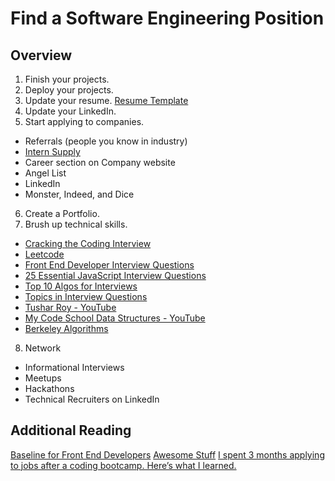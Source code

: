 # Find a Software Engineering Position

## Overview
1. Finish your projects.
2. Deploy your projects.
3. Update your resume. [Resume Template](https://docs.google.com/document/d/1_uPwqFk3YQqTd_JR-cYLRHH3gu2_Hdk4Zs4pfKg8jEc/edit#)
4. Update your LinkedIn.
5. Start applying to companies.
  * Referrals (people you know in industry)
  * [Intern Supply](http://www.intern.supply/)
  * Career section on Company website
  * Angel List
  * LinkedIn
  * Monster, Indeed, and Dice
6. Create a Portfolio.
7. Brush up technical skills.
  * [Cracking the Coding Interview](https://www.amazon.com/Cracking-Coding-Interview-Programming-Questions/dp/0984782850)
  * [Leetcode](https://leetcode.com/)
  * [Front End Developer Interview Questions](https://github.com/h5bp/Front-end-Developer-Interview-Questions)
  * [25 Essential JavaScript Interview Questions](https://www.toptal.com/javascript/interview-questions)
  * [Top 10 Algos for Interviews](http://www.programcreek.com/2012/11/top-10-algorithms-for-coding-interview/)
  * [Topics in Interview Questions](http://www.geeksforgeeks.org/top-10-algorithms-in-interview-questions/)
  * [Tushar Roy - YouTube](https://www.youtube.com/channel/UCZLJf_R2sWyUtXSKiKlyvAw)
  * [My Code School Data Structures - YouTube](https://www.youtube.com/watch?v=92S4zgXN17o)
  * [Berkeley Algorithms](https://people.eecs.berkeley.edu/~jrs/170/)
8. Network
  * Informational Interviews
  * Meetups
  * Hackathons
  * Technical Recruiters on LinkedIn

## Additional Reading
[Baseline for Front End Developers](http://rmurphey.com/blog/2012/04/12/a-baseline-for-front-end-developers)
[Awesome Stuff](https://github.com/sindresorhus/awesome)
[I spent 3 months applying to jobs after a coding bootcamp. Here’s what I learned.](https://medium.freecodecamp.com/5-key-learnings-from-the-post-bootcamp-job-search-9a07468d2331#.l0bhwcp0y)

